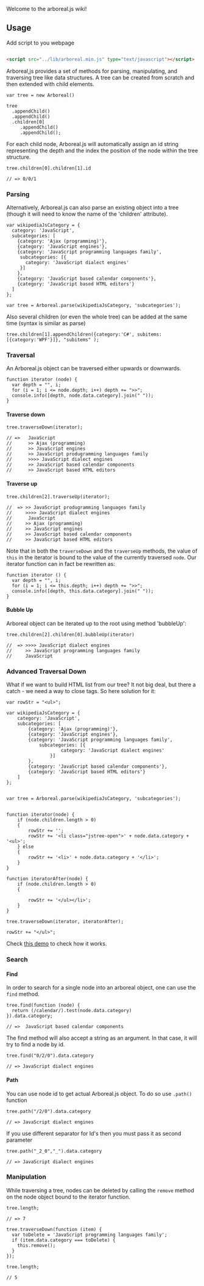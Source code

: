 Welcome to the arboreal.js wiki!

## Usage

Add script to you webpage

```html

<script src="../lib/arboreal.min.js" type="text/javascript"></script>
```


Arboreal,js provides a set of methods for parsing, manipulating, and
traversing tree like data structures. A tree can be created from scratch and then extended with child elements.

    var tree = new Arboreal()

    tree
      .appendChild()
      .appendChild()
      .children[0]
         .appendChild()
         .appendChild();

For each child node, Arboreal.js will automatically assign an id string representing the depth and the index
the position of the node within the tree structure.

    tree.children[0].children[1].id

    // => 0/0/1

### Parsing

Alternatively, Arboreal.js can also parse an existing object into a tree (though it will need to 
know the name of the 'children' attribute).

    var wikipediaJsCategory = {
      category: 'JavaScript',
      subcategories: [
        {category: 'Ajax (programming)'},
        {category: 'JavaScript engines'},
        {category: 'JavaScript programming languages family',
         subcategories: [{
           category: 'JavaScript dialect engines'
         }]
        },
        {category: 'JavaScript based calendar components'},
        {category: 'JavaScript based HTML editors'}
      ]
    };

    var tree = Arboreal.parse(wikipediaJsCategory, 'subcategories');
    
Also several children (or even the whole tree) can be added at the same time (syntax is similar as parse)

    tree.children[1].appendChildren({category:'C#', subitems:[{category:'WPF'}]}, "subitems" );

### Traversal

An Arboreal.js object can be traversed either upwards or downwards.

    function iterator (node) {
      var depth = "", i;
      for (i = 1; i <= node.depth; i++) depth += ">>";
      console.info([depth, node.data.category].join(" "));
    }

#### Traverse down

    tree.traverseDown(iterator);

    // =>   JavaScript
    //      >> Ajax (programming)
    //      >> JavaScript engines
    //      >> JavaScript produgramming languages family
    //      >>>> JavaScript dialect engines
    //      >> JavaScript based calendar components
    //      >> JavaScript based HTML editors

#### Traverse up

    tree.children[2].traverseUp(iterator);

    //  => >> JavaScript produgramming languages family
    //     >>>> JavaScript dialect engines
    //      JavaScript
    //     >> Ajax (programming)
    //     >> JavaScript engines
    //     >> JavaScript based calendar components
    //     >> JavaScript based HTML editors

Note that in both the `traverseDown` and the `traverseUp` methods, the
value of `this` in the iterator is bound to the value of the
currently traversed `node`. Our iterator function can in fact be
rewritten as:

    function iterator () {
      var depth = "", i;
      for (i = 1; i <= this.depth; i++) depth += ">>";
      console.info([depth, this.data.category].join(" "));
    }

#### Bubble Up
    
Arboreal object can be iterated up to the root using method 'bubbleUp':

    tree.children[2].children[0].bubbleUp(iterator)
    
    //  => >>>> JavaScript dialect engines
    //     >> JavaScript programming languages family
    //     JavaScript

### Advanced Traversal Down

What if we want to build HTML list from our tree? It not big deal, but there a 
catch - we need a way to close tags. So here solution for it:

    var rowStr = "<ul>";

    var wikipediaJsCategory = {
        category: 'JavaScript',
        subcategories: [
            {category: 'Ajax (programming)'},
            {category: 'JavaScript engines'},
            {category: 'JavaScript programming languages family',
                subcategories: [{
                        category: 'JavaScript dialect engines'
                    }]
            },
            {category: 'JavaScript based calendar components'},
            {category: 'JavaScript based HTML editors'}
        ]
    };


    var tree = Arboreal.parse(wikipediaJsCategory, 'subcategories');


    function iterator(node) {
        if (node.children.length > 0)
        {
            rowStr += '';
            rowStr += '<li class="jstree-open">' + node.data.category + '<ul>';
        } else
        {
            rowStr += '<li>' + node.data.category + '</li>';
        }
    }

    function iteratorAfter(node) {
        if (node.children.length > 0)
        {

            rowStr += '</ul></li>';
        }
    }

    tree.traverseDown(iterator, iteratorAfter);

    rowStr += "</ul>";

Check [this demo]() to check how it works.

    
### Search

#### Find

In order to search for a single node into an arboreal object, one can use the `find`
method.

    tree.find(function (node) {
      return (/calendar/).test(node.data.category)
    }).data.category;

    // =>  JavaScript based calendar components

The find method will also accept a string as an argument. In that case,
it will try to find a node by id.

    tree.find("0/2/0").data.category

    // => JavaScript dialect engines

#### Path

You can use node id to get actual Arboreal.js object. To do so use
`.path()` function

    tree.path("/2/0").data.category

    // => JavaScript dialect engines

If you use different separator for Id's then you must pass it as second parameter

    tree.path("_2_0","_").data.category

    // => JavaScript dialect engines

### Manipulation

While traversing a tree, nodes can be deleted by calling the `remove`
method on the node object bound to the iterator function.

    tree.length;

    // => 7

    tree.traverseDown(function (item) {
      var toDelete = 'JavaScript programming languages family';
      if (item.data.category === toDelete) {
        this.remove();
      }
    });

    tree.length;

    // 5
